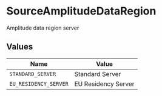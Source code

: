 # SourceAmplitudeDataRegion

Amplitude data region server


## Values

| Name                  | Value                 |
| --------------------- | --------------------- |
| `STANDARD_SERVER`     | Standard Server       |
| `EU_RESIDENCY_SERVER` | EU Residency Server   |
